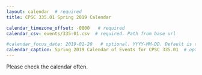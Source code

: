 ```yaml
---
layout: calendar  # required
title: CPSC 335.01 Spring 2019 Calendar

calendar_timezone_offset: -0800   # required
calendar_csv: events/335-01.csv  # required. Path from base url

#calendar_focus_date: 2019-01-20   # optional. YYYY-MM-DD. Default is today's date
calendar_caption: Spring 2019 Calendar of Events for CPSC 335.01  # optional
---
```


Please check the calendar often. 
